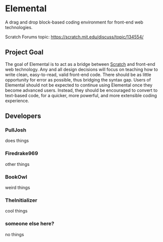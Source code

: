 # Elemental
A drag and drop block-based coding environment for front-end web technologies.

Scratch Forums topic: https://scratch.mit.edu/discuss/topic/134554/

## Project Goal
The goal of Elemental is to act as a bridge between [Scratch](http://scratch.mit.edu/) and front-end web technology. Any and all design decisions will focus on teaching how to write clean, easy-to-read, valid front-end code. There should be as little opportunity for error as possible, thus bridging the syntax gap. Users of Elemental should not be expected to continue using Elemental once they become advanced users. Instead, they should be encouraged to convert to text-based code, for a quicker, more powerful, and more extensible coding experience.

## Developers

### PullJosh
does things

### Firedrake969
other things

### BookOwl
weird things

### TheInitializer
cool things

### someone else here?
no things
